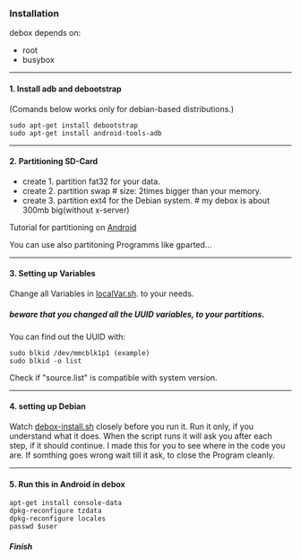 ### Installation

debox depends on:
  - root
  - busybox

-----------------------------------
#### 1. Install adb and debootstrap

(Comands below works only for debian-based distributions.)

    sudo apt-get install debootstrap
    sudo apt-get install android-tools-adb

-----------------------------------
#### 2. Partitioning SD-Card

  - create 1. partition fat32 for your data.
  - create 2. partition swap                           # size: 2times bigger than your memory.
  - create 3. partition ext4 for the Debian system.     # my debox is about 300mb big(without x-server)

Tutorial for partitioning on [Android](http://androidandme.com/2009/08/news/how-to-manually-partition-your-sd-card-for-android-apps2sd/)

You can use also partitoning Programms like gparted... 

-----------------------------------
#### 3. Setting up Variables

Change all Variables in [localVar.sh](https://github.com/Kry07/debox/blob/master/localVar.sh). to your needs.
##### beware that you changed all the UUID variables, to your partitions.
You can find out the UUID with:

    sudo blkid /dev/mmcblk1p1 (example)
    sudo blkid -o list

Check if "source.list" is compatible with system version.

-----------------------------------
#### 4. setting up Debian


  Watch [debox-install.sh](https://github.com/Kry07/debox/blob/master/debox-install.sh) closely before you run it.
  Run it only, if you understand what it does.
  When the script runs it will ask you after each step, if it should continue.
  I made this for you to see where in the code you are.
  If somthing goes wrong wait till it ask, to close the Program cleanly.

-----------------------------------
#### 5. Run this in Android in debox


    apt-get install console-data
    dpkg-reconfigure tzdata
    dpkg-reconfigure locales
    passwd $user

##### Finish
